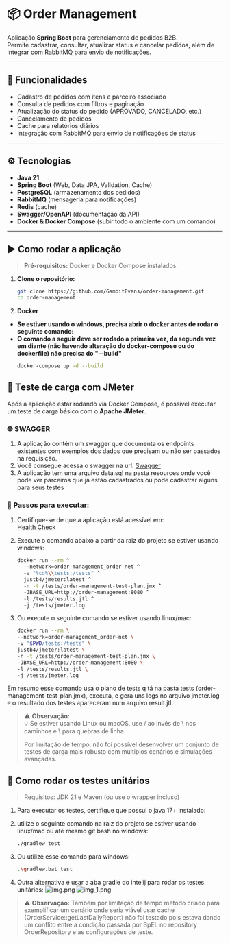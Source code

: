 # 📦 Order Management

Aplicação **Spring Boot** para gerenciamento de pedidos B2B.  
Permite cadastrar, consultar, atualizar status e cancelar pedidos, além de integrar com RabbitMQ para envio de notificações.

---

## 🚀 Funcionalidades

- Cadastro de pedidos com itens e parceiro associado
- Consulta de pedidos com filtros e paginação
- Atualização do status do pedido (APROVADO, CANCELADO, etc.)
- Cancelamento de pedidos
- Cache para relatórios diários
- Integração com RabbitMQ para envio de notificações de status

---

## ⚙️ Tecnologias

- **Java 21**
- **Spring Boot** (Web, Data JPA, Validation, Cache)
- **PostgreSQL** (armazenamento dos pedidos)
- **RabbitMQ** (mensageria para notificações)
- **Redis** (cache)
- **Swagger/OpenAPI** (documentação da API)
- **Docker & Docker Compose** (subir todo o ambiente com um comando)

---

## ▶️ Como rodar a aplicação

> **Pré-requisitos:** Docker e Docker Compose instalados.

1. **Clone o repositório:**
   ```bash
   git clone https://github.com/GambitEvans/order-management.git
   cd order-management
   
2. **Docker**
- **Se estiver usando o windows, precisa abrir o docker antes de rodar o seguinte comando:**
- **O comando a seguir deve ser rodado a primeira vez, da segunda vez em diante (não havendo alteração do docker-compose ou do dockerfile) não precisa do "--build"**
    ```bash
   docker-compose up -d --build

## 🧰 Teste de carga com JMeter

Após a aplicação estar rodando via Docker Compose, é possível executar um teste de carga básico com o **Apache JMeter**.

### 🌐 SWAGGER
1. A aplicação contém um swagger que documenta os endpoints existentes com exemplos dos dados que precisam ou não ser passados na requisição.
2. Você consegue acessa o swagger na url: [Swagger](http://localhost:8080/swagger-ui/index.html)
3. A aplicação tem uma arquivo data.sql na pasta resources onde você pode ver parceiros que já estão cadastrados ou pode cadastrar alguns para seus testes

### 📌 Passos para executar:

1. Certifique-se de que a aplicação está acessível em:  
   [Health Check](http://localhost:8080/actuator/health)

2. Execute o comando abaixo a partir da raiz do projeto se estiver usando windows:
    ```bash
    docker run --rm ^
      --network=order-management_order-net ^
      -v "%cd%\\tests:/tests" ^
      justb4/jmeter:latest ^
      -n -t /tests/order-management-test-plan.jmx ^
      -JBASE_URL=http://order-management:8080 ^
      -l /tests/results.jtl ^
      -j /tests/jmeter.log
   
3. Ou execute o seguinte comando se estiver usando linux/mac:
    ```bash
    docker run --rm \
    --network=order-management_order-net \
    -v "$PWD/tests:/tests" \
    justb4/jmeter:latest \
    -n -t /tests/order-management-test-plan.jmx \
    -JBASE_URL=http://order-management:8080 \
    -l /tests/results.jtl \
    -j /tests/jmeter.log

   
Em resumo esse comando usa o plano de tests q tá na pasta tests (order-management-test-plan.jmx), executa, e gera uns logs no arquivo jmeter.log e o resultado dos testes apareceram num arquivo result.jtl.

> ⚠️ **Observação:**  
> 💡 Se estiver usando Linux ou macOS, use / ao invés de \ nos caminhos e \ para quebras de linha.
> 
> Por limitação de tempo, não foi possível desenvolver um conjunto de testes de carga mais robusto com múltiplos cenários e simulações avançadas.

## 🧪 Como rodar os testes unitários

> Requisitos: JDK 21 e Maven (ou use o wrapper incluso)

1. Para executar os testes, certifique que possui o java 17+ instalado:
2. utilize o seguinte comando na raiz do projeto se estiver usando linux/mac ou até mesmo git bash no windows:

    ```bash
    ./gradlew test
   
3. Ou utilize esse comando para windows:
   ```bash
   .\gradlew.bat test
4. Outra alternativa é usar a aba gradle do intelij para rodar os testes unitários:
![img.png](img.png)
![img_1.png](img_1.png)
> ⚠️ **Observação:**
> Também por limitação de tempo método criado para exemplificar um cenário onde seria viável usar cache (OrderService::getLastDailyReport) não foi 
> testado pois estava dando um conflito entre a condição passada por SpEL no repository OrderRepository e as configurações de teste.